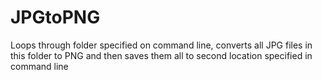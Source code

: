 # JPGtoPNG

Loops through folder specified on command line, converts all JPG files in this folder to PNG and then saves them all to second location specified in command line
